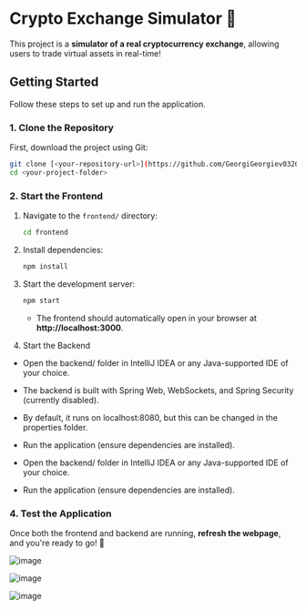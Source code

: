 # Crypto Exchange Simulator 🚀

This project is a **simulator of a real cryptocurrency exchange**, allowing users to trade virtual assets in real-time!  

## Getting Started  

Follow these steps to set up and run the application.

### 1. Clone the Repository  

First, download the project using Git:

```sh
git clone [<your-repository-url>](https://github.com/GeorgiGeorgiev0320/crypto-sim.git)
cd <your-project-folder>
```

### 2. Start the Frontend  

1. Navigate to the `frontend/` directory:
   ```sh
   cd frontend
   ```
2. Install dependencies:
   ```sh
   npm install
   ```
3. Start the development server:
   ```sh
   npm start
   ```  
   - The frontend should automatically open in your browser at **http://localhost:3000**.  

3. Start the Backend

- Open the backend/ folder in IntelliJ IDEA or any Java-supported IDE of your choice.

- The backend is built with Spring Web, WebSockets, and Spring Security (currently disabled).

- By default, it runs on localhost:8080, but this can be changed in the properties folder.

- Run the application (ensure dependencies are installed).

- Open the backend/ folder in IntelliJ IDEA or any Java-supported IDE of your choice.

- Run the application (ensure dependencies are installed).

### 4. Test the Application  

Once both the frontend and backend are running, **refresh the webpage**, and you're ready to go! 🎉  






![image](https://github.com/user-attachments/assets/86dfd8d5-ba86-46b1-93c3-c38bc5899374)

![image](https://github.com/user-attachments/assets/37370c92-ef44-4c0c-aff1-030164bd85a3)

![image](https://github.com/user-attachments/assets/d9b95d4a-dcfe-4dac-b5bd-bb2327fce599)
